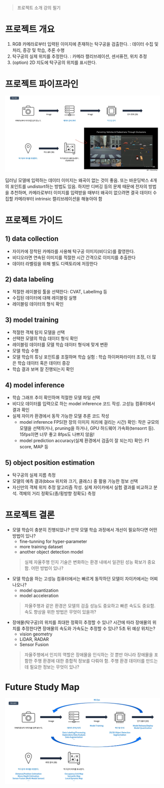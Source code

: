 > 프로젝트 소개 강의 필기

# 프로젝트 개요
1. RGB 카메라로부터 입력된 이미지에 존재하는 탁구공을 검출한다. : 데이터 수집 및 처리, 증강 및 학습, 추론 수행
2. 탁구공의 실제 위치를 추정한다. : 카메라 캘리브레이션, 센서퓨전, 위치 추정
3. (option) 2D 지도에 탁구공의 위치를 표시한다.

# 프로젝트 파이프라인

![](project-pipeline.png)

딥러닝 모델에 입력하는 데이터 이미지는 왜곡이 없는 것이 좋음. 또는 바운딩박스 4개의 포인트를 undistort하는 방법도 있음. 하지만 디버깅 등의 문제 때문에 전자의 방법을 추천하며, 카메라로부터 이미지를 입력받을 때부터 왜곡이 없으려면 결국 데이터 수집할 카메라부터 intrinsic 캘리브레이션을 해놓아야 함

# 프로젝트 가이드
## 1) data collection
* 자이카에 장착된 카메라를 사용해 탁구공 이미지(비디오)를 촬영한다.
* 비디오라면 연속된 이미지를 적절한 시간 간격으로 이미지를 추출한다
* 데이터 라벨링을 위해 별도 디렉토리에 저장한다
## 2) data labeling
* 적절한 레이블링 툴을 선택한다: CVAT, LabelImg 등
* 수집된 데이터에 대해 레이블링 실행
* 레이블링 데이터의 형식 확인
## 3) model training
* 적절한 객체 탐지 모델을 선택
* 선택한 모델의 학습 데이터 형식 확인
* 레이블링 데이터를 모델 학습 데이터 형식에 맞게 변환
* 모델 학습 수행
* 모델 학습의 튜닝 포인트를 조절하며 학습 실험 : 학습 하이퍼파라미터 조정, 더 많은 학습 데이터 혹은 데이터 증강
* 학습 결과 보며 잘 진행되는지 확인
## 4) model inference
*  학습 그래프 추이 확인하며 적절한 모델 파일 선택
* 비디오 데이터를 입력으로 하는 model inference 코드 작성. 고성능 컴퓨터에서 결과 확인
* 실제 자이카 환경에서 동작 가능한 모델 추론 코드 작성
    * model inference FPS(한 장의 이미지 처리에 걸리는 시간) 확인: 작은 규모의 모델을 선택하거나, pruning을 하거나, GPU 하드웨어 가속화(tensorrt 등). 15fps이면 너무 좋고 8fps도 나쁘지 않음!
    * model prediction accuracy(실제 환경에서 검출이 잘 되는지) 확인: F1 score, MAP 등
## 5) object position estimation
* 탁구공의 실제 지름 측정
* 모델의 예측 결과(bbox 위치와 크기, 클래스) 중 활용 가능한 정보 선택
* 자신만의 객체 위치 추정 알고리즘 작성. 실제 자이카에서 실험 결과를 비교하고 분석. 객체의 거리 정확도(종/횡방향 정확도) 측정

# 프로젝트 결론
* 모델 학습이 충분히 진행되었나? 만약 모델 학습 과정에서 개선이 필요하다면 어떤 방법이 있나?
    * fine-tunning for hyper-parameter
    * more training dataset
    * another object detection model
    > 실제 자율주행 인지 기술은 변화하는 환경 내에서 일관된 성능 확보가 중요함. 어떤 방법이 있나?
* 모델 학습을 하는 고성능 컴퓨터에서는 빠르게 동작하던 모델이 자이카에서는 어찌 나오나?
    * model quantization
    * model acceleration
    > 자율주행과 같은 환경은 모델의 검출 성능도 중요하고 빠른 속도도 중요함. 속도 향상을 위한 방법은 무엇이 있을까?
* 장애물(탁구공)의 위치를 최대한 정확히 추정할 수 있나? 시간에 따라 장애물의 위치를 추정한다면 장애물의 속도와 가속도는 추정할 수 있나? 5초 뒤 예상 위치는?
    * vision geometry
    * LiDAR, RADAR
    * Sensor Fusion
    > 자율주행에서 인지의 역할은 장애물을 인식하는 것 뿐만 아니라 장애물을 포함한 주행 환경에 대한 종합적 정보를 다뤄야 함. 주행 환경 데이터를 만드는데 필요한 정보는 무엇이 있나?

# Future Study Map
![](future-study-map.png)
